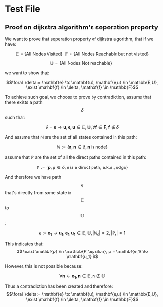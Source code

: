 # Test File

## Proof on dijkstra algorithm's seperation property

We want to prove that seperation property of dijkstra algorithm, that if we have:

$$\mathbb{E}=\{\text{All Nodes Visited}\}\ \ \mathbb{F}=\{\text{All Nodes Reachable but not visited}\}$$

$$\mathbb{U}=\{\text{All Nodes Not reachable}\}\ \ $$

we want to show that:

$$\forall \delta:= \mathbf{e} \to \mathbf{u}, \mathbf{e,u} \in \mathbb{E,U}, \exist \mathbf{f} \in \delta, \mathbf{f} \in \mathbb{F}$$

To achieve such goal, we choose to prove by contradiction, assume that there exists a path $$\delta$$ such that:

$$\delta = \mathbf{e} \to \mathbf{u}, \mathbf{e,u} \in \mathbb{E,U}, \forall\mathbf{f} \in \mathbf{F}, \mathbf{f} \notin \delta$$

And assume that $\mathbb{N}$ are the set of all states contained in this path:

$$
\mathbb{N} := \{\mathbf{n},\mathbf{n}\in\delta, \mathbf{n} \text{ is node}\}
$$

assume that $\mathbb{P}$ are the set of all the direct paths contained in this path:

$$
\mathbb{P} := \{\mathbf{p},\mathbf{p}\in\delta, \mathbf{n} \text{ is a direct path, a.k.a., edge}\}
$$

And therefore we have path $$\epsilon$$ that's directly from some state in $$\mathbb{E}$$ to $$\mathbb{U}$$:

$$
\epsilon := \mathbf{e_1} \to \mathbf{u_1}, \mathbf{e_1,u_1} \in \mathbb{E,U}, |\mathbb{N_\epsilon}|=2, |\mathbb{P_\epsilon}|=1
$$

This indicates that:
$$
\exist \mathbf{p} \in \mathbb{P_\epsilon}, p = \mathbf{e_1} \to \mathbf{u_1}
$$

However, this is not possible because:

$$
\forall \mathbf{n} \leftarrow \mathbf{e_1}, \mathbf{n} \in \mathbb{E}, \mathbf{n} \notin \mathbb{U}
$$

Thus a contradiction has been created and therefore:
$$\forall \delta:= \mathbf{e} \to \mathbf{u}, \mathbf{e,u} \in \mathbb{E,U}, \exist \mathbf{f} \in \delta, \mathbf{f} \in \mathbb{F}$$